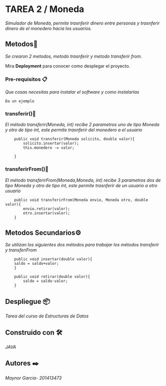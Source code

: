 # TAREA 2 / Moneda

_Simulador de Moneda, permite trasnferir dinero entre personas y trasnferir dinero de el monedero hacia los usuarios._

## Metodos🚀

_Se crearon 2 metodos, metodo trasnferir y metodo transferir from._

Mira **Deployment** para conocer como desplegar el proyecto.


### Pre-requisitos 📋

_Que cosas necesitas para instalar el software y como instalarlas_

```
Da un ejemplo
```

### transferir()🔧

_El método transferir(Moneda, int) recibe 2 parametros uno de tipo Moneda y otro de tipo int, este permite trasnferir del monedero a el usuario_


```
    public void transferir(Moneda solicito, double valor){
        solicito.insertar(valor);
        this.monedero -= valor;

    }
```
### transferirFrom()🔧

_El método transferirFrom(Moneda,Moneda, int) recibe 3 parametros dos de tipo Moneda y otro de tipo int, este permite trasnferir de un usuario a otro usuario_


```
    public void transferirFrom(Moneda envio, Moneda otro, double valor){
        envio.retirar(valor);
        otro.insertar(valor);
    }
```

## Metodos Secundarios⚙️

_Se utilizan los siguientes dos métodos para trabajar los métodos transferir y transferiFrom_

```
    public void insertar(double valor){
    saldo = saldo+valor;
    }

    public void retirar(double valor){
        saldo = saldo-valor;
    }
```



## Despliegue 📦

_Tarea del curso de Estructuras de Datos_

## Construido con 🛠️

_JAVA_


## Autores ✒️

_Maynor Garcia- 201413473_








